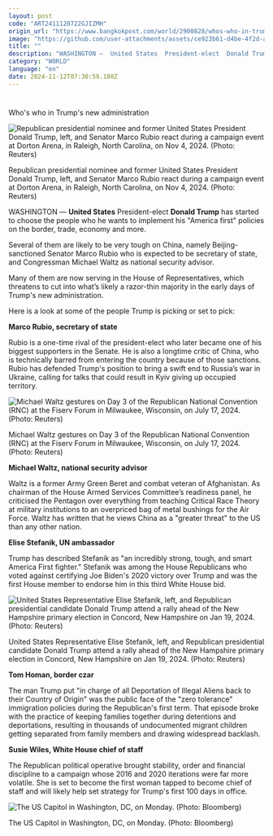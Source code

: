 ```yaml
---
layout: post
code: "ART2411120722GJIZMH"
origin_url: "https://www.bangkokpost.com/world/2900828/whos-who-in-trumps-new-administration"
image: "https://github.com/user-attachments/assets/ce923b61-d4be-4f2d-a085-85a2356fd8f3"
title: ""
description: "WASHINGTON —  United States  President-elect  Donald Trump  has started to choose the people who he wants to implement his \"America first\" policies on the border, trade, economy and more."
category: "WORLD"
language: "en"
date: 2024-11-12T07:30:59.180Z
---
```


# 

Who's who in Trump's new administration

![Republican presidential nominee and former United States President Donald Trump, left, and Senator Marco Rubio react during a campaign event at Dorton Arena, in Raleigh, North Carolina, on Nov 4, 2024. (Photo: Reuters)](https://github.com/user-attachments/assets/381df411-0c47-4a45-a5f0-a45e4e954a1f)

Republican presidential nominee and former United States President Donald Trump, left, and Senator Marco Rubio react during a campaign event at Dorton Arena, in Raleigh, North Carolina, on Nov 4, 2024. (Photo: Reuters)

WASHINGTON — **United States** President-elect **Donald Trump** has started to choose the people who he wants to implement his "America first" policies on the border, trade, economy and more.

Several of them are likely to be very tough on China, namely Beijing-sanctioned Senator Marco Rubio who is expected to be secretary of state, and Congressman Michael Waltz as national security advisor.

Many of them are now serving in the House of Representatives, which threatens to cut into what’s likely a razor-thin majority in the early days of Trump's new administration.

Here is a look at some of the people Trump is picking or set to pick:

**Marco Rubio, secretary of state**

Rubio is a one-time rival of the president-elect who later became one of his biggest supporters in the Senate. He is also a longtime critic of China, who is technically barred from entering the country because of those sanctions. Rubio has defended Trump's position to bring a swift end to Russia’s war in Ukraine, calling for talks that could result in Kyiv giving up occupied territory.

![Michael Waltz gestures on Day 3 of the Republican National Convention (RNC) at the Fiserv Forum in Milwaukee, Wisconsin, on July 17, 2024. (Photo: Reuters)](https://github.com/user-attachments/assets/cd6f70bc-51ee-4350-a18e-f4b1b7820b07)

Michael Waltz gestures on Day 3 of the Republican National Convention (RNC) at the Fiserv Forum in Milwaukee, Wisconsin, on July 17, 2024. (Photo: Reuters)

**Michael Waltz, national security advisor**

Waltz is a former Army Green Beret and combat veteran of Afghanistan. As chairman of the House Armed Services Committee’s readiness panel, he criticised the Pentagon over everything from teaching Critical Race Theory at military institutions to an overpriced bag of metal bushings for the Air Force. Waltz has written that he views China as a "greater threat" to the US than any other nation.

**Elise Stefanik, UN ambassador**

Trump has described Stefanik as "an incredibly strong, tough, and smart America First fighter." Stefanik was among the House Republicans who voted against certifying Joe Biden's 2020 victory over Trump and was the first House member to endorse him in this third White House bid.

![United States Representative Elise Stefanik, left, and Republican presidential candidate Donald Trump attend a rally ahead of the New Hampshire primary election in Concord, New Hampshire on Jan 19, 2024. (Photo: Reuters)](https://github.com/user-attachments/assets/0543a4f7-3f14-443a-85bd-6f1c7381425e)

United States Representative Elise Stefanik, left, and Republican presidential candidate Donald Trump attend a rally ahead of the New Hampshire primary election in Concord, New Hampshire on Jan 19, 2024. (Photo: Reuters)

**Tom Homan, border czar**

The man Trump put "in charge of all Deportation of Illegal Aliens back to their Country of Origin" was the public face of the "zero tolerance" immigration policies during the Republican's first term. That episode broke with the practice of keeping families together during detentions and deportations, resulting in thousands of undocumented migrant children getting separated from family members and drawing widespread backlash.

**Susie Wiles, White House chief of staff**

The Republican political operative brought stability, order and financial discipline to a campaign whose 2016 and 2020 iterations were far more volatile. She is set to become the first woman tapped to become chief of staff and will likely help set strategy for Trump's first 100 days in office.

![The US Capitol in Washington, DC, on Monday. (Photo: Bloomberg)](https://github.com/user-attachments/assets/d6fda976-6fac-4ac4-bd74-177a9a010542)

The US Capitol in Washington, DC, on Monday. (Photo: Bloomberg)